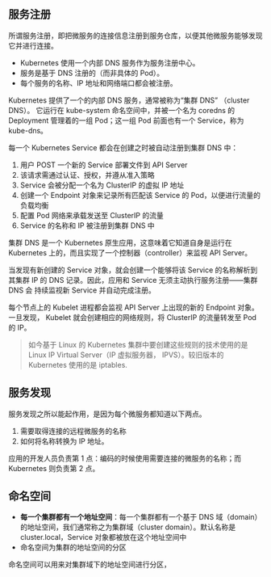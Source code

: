 
## 服务注册

所谓服务注册，即把微服务的连接信息注册到服务仓库，以便其他微服务能够发现它并进行连接。

+ Kubernetes 使用一个内部 DNS 服务作为服务注册中心。 
+ 服务是基于 DNS 注册的（而非具体的 Pod）。
+ 每个服务的名称、IP 地址和网络端口都会被注册。

Kubernetes 提供了一个的内部 DNS 服务，通常被称为“集群 DNS” （cluster DNS）。
它运行在 kube-system 命名空间中，并被一个名为 coredns 的 Deployment 管理着的一组 Pod；这一组 Pod 前面也有一个 Service，称为 kube-dns。

每一个 Kubernetes Service 都会在创建之时被自动注册到集群 DNS 中：
1. 用户 POST 一个新的 Service 部署文件到 API Server
2. 该请求需通过认证、授权，并遵从准入策略
3. Service 会被分配一个名为 ClusterIP 的虚拟 IP 地址
4. 创建一个 Endpoint 对象来记录所有匹配该 Service 的 Pod，以便进行流量的负载均衡
5. 配置 Pod 网络来承载发送至 ClusterIP 的流量
6. Service 的名称和 IP 被注册到集群 DNS 中

集群 DNS 是一个 Kubernetes 原生应用，这意味着它知道自身是运行在 Kubernetes 上的，而且实现了一个控制器（controller）来监视 API Server。

当发现有新创建的 Service 对象，就会创建一个能够将该 Service 的名称解析到其集群 IP 的 DNS 记录。因此，应用和 Service 无须主动执行服务注册——集群 DNS 会 持续监视新 Service 并自动完成注册。

每个节点上的 Kubelet 进程都会监视 API Server 上出现的新的 Endpoint 对象。一旦发现， Kubelet 就会创建相应的网络规则，将 ClusterIP 的流量转发至 Pod 的 IP。

> 如今基于 Linux 的 Kubernetes 集群中要创建这些规则的技术使用的是 Linux IP Virtual Server（IP 虚拟服务器， IPVS）。较旧版本的 Kubernetes 使用的是 iptables.



## 服务发现

服务发现之所以能起作用，是因为每个微服务都知道以下两点。 

1. 需要取得连接的远程微服务的名称
2. 如何将名称转换为 IP 地址。 

应用的开发人员负责第 1 点：编码的时候使用需要连接的微服务的名称；而 Kubernetes 则负责第 2 点。



## 命名空间

+ **每一个集群都有一个地址空间**：每一个集群都有一个基于 DNS 域（domain）的地址空间，我们通常称之为集群域（cluster domain）。默认名称是 cluster.local，Service 对象都被放在这个地址空间中
+ 命名空间为集群的地址空间的分区

命名空间可以用来对集群域下的地址空间进行分区，